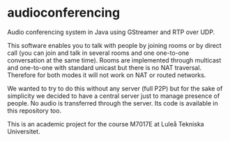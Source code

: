 audioconferencing
=================

Audio conferencing system in Java using GStreamer and RTP over UDP.

This software enables you to talk with people by joining rooms or by direct call (you can join and talk in several rooms and one one-to-one conversation at the same time). Rooms are implemented through multicast and one-to-one with standard unicast but there is no NAT traversal. Therefore for both modes it will not work on NAT or routed networks.

We wanted to try to do this without any server (full P2P) but for the sake of simplicity we decided to have a central server just to manage presence of people. No audio is transferred through the server. Its code is available in this repository too.


This is an academic project for the course M7017E at Luleå Tekniska Universitet.